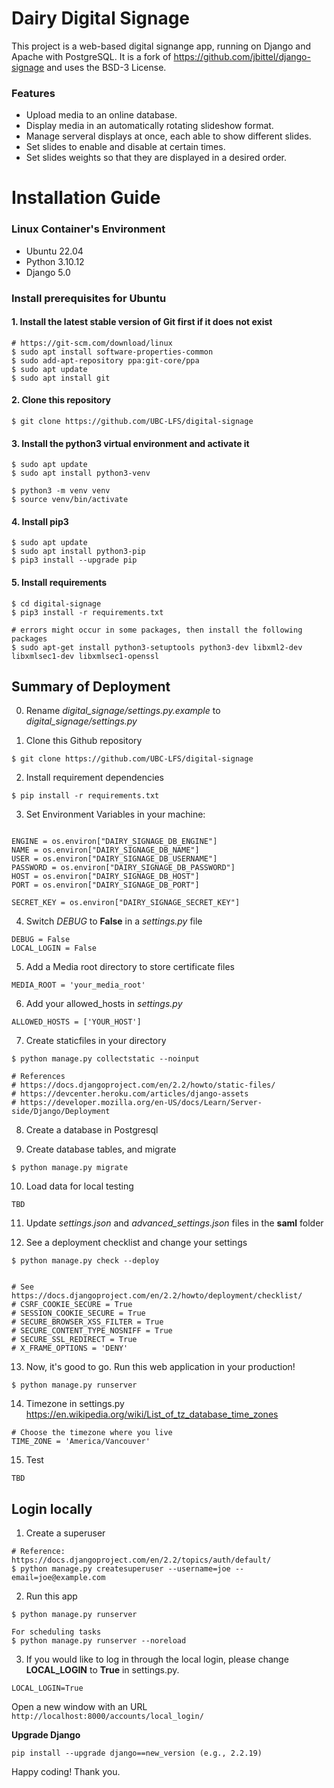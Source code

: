 # Dairy Digital Signage

This project is a web-based digital signange app, running on Django and Apache with PostgreSQL. It is a fork of https://github.com/jbittel/django-signage and uses the BSD-3 License.

### Features
- Upload media to an online database.
- Display media in an automatically rotating slideshow format.
- Manage serveral displays at once, each able to show different slides.
- Set slides to enable and disable at certain times.
- Set slides weights so that they are displayed in a desired order. 

# Installation Guide

### Linux Container's Environment
- Ubuntu 22.04
- Python 3.10.12
- Django 5.0

### Install prerequisites for Ubuntu

#### 1. Install the latest stable version of Git first if it does not exist

```
# https://git-scm.com/download/linux
$ sudo apt install software-properties-common
$ sudo add-apt-repository ppa:git-core/ppa
$ sudo apt update
$ sudo apt install git
```

#### 2. Clone this repository

```
$ git clone https://github.com/UBC-LFS/digital-signage
```

#### 3. Install the python3 virtual environment and activate it

```
$ sudo apt update
$ sudo apt install python3-venv

$ python3 -m venv venv
$ source venv/bin/activate
```

#### 4. Install pip3

```
$ sudo apt update
$ sudo apt install python3-pip
$ pip3 install --upgrade pip
```

#### 5. Install requirements

```
$ cd digital-signage
$ pip3 install -r requirements.txt

# errors might occur in some packages, then install the following packages
$ sudo apt-get install python3-setuptools python3-dev libxml2-dev libxmlsec1-dev libxmlsec1-openssl
```


## Summary of Deployment
0. Rename *digital_signage/settings.py.example* to *digital_signage/settings.py*

1. Clone this Github repository
```
$ git clone https://github.com/UBC-LFS/digital-signage
```

2. Install requirement dependencies
```
$ pip install -r requirements.txt
```

3. Set Environment Variables in your machine:
```

ENGINE = os.environ["DAIRY_SIGNAGE_DB_ENGINE"]
NAME = os.environ["DAIRY_SIGNAGE_DB_NAME"]
USER = os.environ["DAIRY_SIGNAGE_DB_USERNAME"]
PASSWORD = os.environ["DAIRY_SIGNAGE_DB_PASSWORD"]
HOST = os.environ["DAIRY_SIGNAGE_DB_HOST"]
PORT = os.environ["DAIRY_SIGNAGE_DB_PORT"]

SECRET_KEY = os.environ["DAIRY_SIGNAGE_SECRET_KEY"]
```

4. Switch *DEBUG* to **False** in a *settings.py* file
```
DEBUG = False
LOCAL_LOGIN = False
```

5. Add a Media root directory to store certificate files
```
MEDIA_ROOT = 'your_media_root'
```

6. Add your allowed_hosts in *settings.py*
```
ALLOWED_HOSTS = ['YOUR_HOST']
```

7. Create staticfiles in your directory
```
$ python manage.py collectstatic --noinput

# References
# https://docs.djangoproject.com/en/2.2/howto/static-files/
# https://devcenter.heroku.com/articles/django-assets
# https://developer.mozilla.org/en-US/docs/Learn/Server-side/Django/Deployment
```

8. Create a database in Postgresql

9. Create database tables, and migrate
```
$ python manage.py migrate
```

10. Load data for local testing
```
TBD
```

11. Update *settings.json* and *advanced_settings.json* files in the **saml** folder

12. See a deployment checklist and change your settings
```
$ python manage.py check --deploy


# See https://docs.djangoproject.com/en/2.2/howto/deployment/checklist/
# CSRF_COOKIE_SECURE = True
# SESSION_COOKIE_SECURE = True
# SECURE_BROWSER_XSS_FILTER = True
# SECURE_CONTENT_TYPE_NOSNIFF = True
# SECURE_SSL_REDIRECT = True
# X_FRAME_OPTIONS = 'DENY'
```

13. Now, it's good to go. Run this web application in your production!
```
$ python manage.py runserver
```

14. Timezone in settings.py
https://en.wikipedia.org/wiki/List_of_tz_database_time_zones

```
# Choose the timezone where you live
TIME_ZONE = 'America/Vancouver'
```

15. Test
```
TBD
```

## Login locally
1. Create a superuser
```
# Reference: https://docs.djangoproject.com/en/2.2/topics/auth/default/
$ python manage.py createsuperuser --username=joe --email=joe@example.com
```

2. Run this app
```
$ python manage.py runserver

For scheduling tasks
$ python manage.py runserver --noreload

```


3. If you would like to log in through the local login, please change **LOCAL_LOGIN** to **True** in settings.py.
```
LOCAL_LOGIN=True
```
Open a new window with an URL ``` http://localhost:8000/accounts/local_login/ ```


**Upgrade Django**
```
pip install --upgrade django==new_version (e.g., 2.2.19)
```

Happy coding!
Thank you.